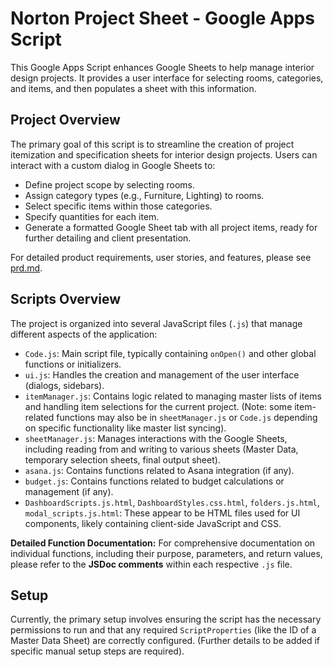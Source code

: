 # Norton Project Sheet - Google Apps Script

This Google Apps Script enhances Google Sheets to help manage interior design projects. It provides a user interface for selecting rooms, categories, and items, and then populates a sheet with this information.

## Project Overview

The primary goal of this script is to streamline the creation of project itemization and specification sheets for interior design projects. Users can interact with a custom dialog in Google Sheets to:

*   Define project scope by selecting rooms.
*   Assign category types (e.g., Furniture, Lighting) to rooms.
*   Select specific items within those categories.
*   Specify quantities for each item.
*   Generate a formatted Google Sheet tab with all project items, ready for further detailing and client presentation.

For detailed product requirements, user stories, and features, please see [prd.md](prd.md).

## Scripts Overview

The project is organized into several JavaScript files (`.js`) that manage different aspects of the application:

*   `Code.js`: Main script file, typically containing `onOpen()` and other global functions or initializers.
*   `ui.js`: Handles the creation and management of the user interface (dialogs, sidebars).
*   `itemManager.js`: Contains logic related to managing master lists of items and handling item selections for the current project. (Note: some item-related functions may also be in `sheetManager.js` or `Code.js` depending on specific functionality like master list syncing).
*   `sheetManager.js`: Manages interactions with the Google Sheets, including reading from and writing to various sheets (Master Data, temporary selection sheets, final output sheet).
*   `asana.js`: Contains functions related to Asana integration (if any).
*   `budget.js`: Contains functions related to budget calculations or management (if any).
*   `DashboardScripts.js.html`, `DashboardStyles.css.html`, `folders.js.html`, `modal_scripts.js.html`: These appear to be HTML files used for UI components, likely containing client-side JavaScript and CSS.

**Detailed Function Documentation:** For comprehensive documentation on individual functions, including their purpose, parameters, and return values, please refer to the **JSDoc comments** within each respective `.js` file.

## Setup

Currently, the primary setup involves ensuring the script has the necessary permissions to run and that any required `ScriptProperties` (like the ID of a Master Data Sheet) are correctly configured. (Further details to be added if specific manual setup steps are required).